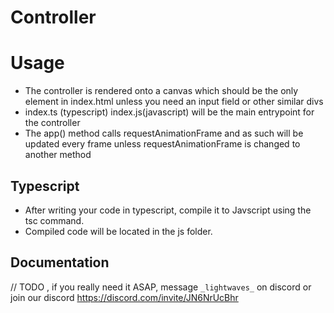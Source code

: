 # Controller

# Usage

- The controller is rendered onto a canvas which should be the only element in index.html unless you need an input field or other similar divs
- index.ts (typescript) index.js(javascript) will be the main entrypoint for the controller
- The app() method calls requestAnimationFrame and as such will be updated every frame unless requestAnimationFrame is changed to another method

## Typescript

- After writing your code in typescript, compile it to Javscript using the tsc command.
- Compiled code will be located in the js folder.

## Documentation

// TODO , if you really need it ASAP, message `_lightwaves_` on discord or join our discord https://discord.com/invite/JN6NrUcBhr
